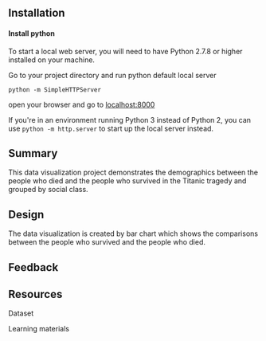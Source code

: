 ## Installation
#### Install python
To start a local web server, you will need to have Python 2.7.8 or higher installed on your machine.

Go to your project directory and run python default local server

```
python -m SimpleHTTPServer
```
open your browser and go to [localhost:8000]()

If you're in an environment running Python 3 instead of Python 2, you can use ```python -m http.server``` to start up the local server instead.

## Summary
This data visualization project  demonstrates the demographics between  the people who died and the people who survived in the Titanic tragedy and grouped by social class.

## Design
The data visualization is created by bar chart which shows the comparisons between the people who survived and the people who died.

## Feedback

## Resources
Dataset

Learning materials
